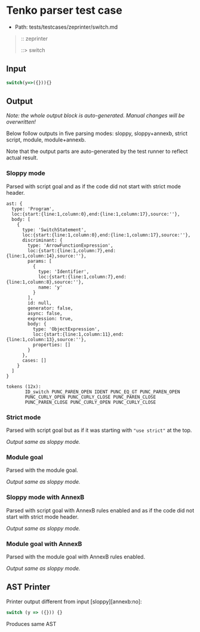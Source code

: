 # Tenko parser test case

- Path: tests/testcases/zeprinter/switch.md

> :: zeprinter
>
> ::> switch
>
> 

## Input

`````js
switch(y=>({})){}
`````

## Output

_Note: the whole output block is auto-generated. Manual changes will be overwritten!_

Below follow outputs in five parsing modes: sloppy, sloppy+annexb, strict script, module, module+annexb.

Note that the output parts are auto-generated by the test runner to reflect actual result.

### Sloppy mode

Parsed with script goal and as if the code did not start with strict mode header.

`````
ast: {
  type: 'Program',
  loc:{start:{line:1,column:0},end:{line:1,column:17},source:''},
  body: [
    {
      type: 'SwitchStatement',
      loc:{start:{line:1,column:0},end:{line:1,column:17},source:''},
      discriminant: {
        type: 'ArrowFunctionExpression',
        loc:{start:{line:1,column:7},end:{line:1,column:14},source:''},
        params: [
          {
            type: 'Identifier',
            loc:{start:{line:1,column:7},end:{line:1,column:8},source:''},
            name: 'y'
          }
        ],
        id: null,
        generator: false,
        async: false,
        expression: true,
        body: {
          type: 'ObjectExpression',
          loc:{start:{line:1,column:11},end:{line:1,column:13},source:''},
          properties: []
        }
      },
      cases: []
    }
  ]
}

tokens (12x):
       ID_switch PUNC_PAREN_OPEN IDENT PUNC_EQ_GT PUNC_PAREN_OPEN
       PUNC_CURLY_OPEN PUNC_CURLY_CLOSE PUNC_PAREN_CLOSE
       PUNC_PAREN_CLOSE PUNC_CURLY_OPEN PUNC_CURLY_CLOSE
`````

### Strict mode

Parsed with script goal but as if it was starting with `"use strict"` at the top.

_Output same as sloppy mode._

### Module goal

Parsed with the module goal.

_Output same as sloppy mode._

### Sloppy mode with AnnexB

Parsed with script goal with AnnexB rules enabled and as if the code did not start with strict mode header.

_Output same as sloppy mode._

### Module goal with AnnexB

Parsed with the module goal with AnnexB rules enabled.

_Output same as sloppy mode._

## AST Printer

Printer output different from input [sloppy][annexb:no]:

````js
switch (y => ({})) {}
````

Produces same AST
